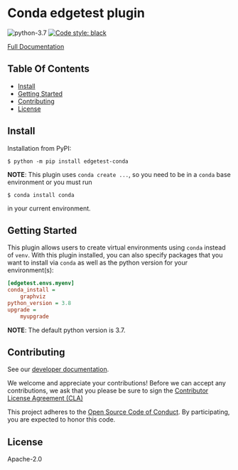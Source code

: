 # Conda edgetest plugin

![python-3.7](https://img.shields.io/badge/python-3.7-green.svg)
[![Code style: black](https://img.shields.io/badge/code%20style-black-000000.svg)](https://github.com/ambv/black)

[Full Documentation](https://capitalone.github.io/edgetest-conda/)

Table Of Contents
-----------------

- [Install](#install)
- [Getting Started](#getting-started)
- [Contributing](#contributing)
- [License](#license)

Install
-------

Installation from PyPI:

```console
$ python -m pip install edgetest-conda
```

**NOTE**: This plugin uses ``conda create ...``, so you need to be in a ``conda`` base environment
or you must run

```console
$ conda install conda
```

in your current environment.

Getting Started
---------------

This plugin allows users to create virtual environments using ``conda`` instead of ``venv``.
With this plugin installed, you can also specify packages that you want to install via ``conda``
as well as the python version for your environment(s):

```ini
[edgetest.envs.myenv]
conda_install =
    graphviz
python_version = 3.8
upgrade =
    myupgrade
```

**NOTE**: The default python version is 3.7.


Contributing
------------

See our [developer documentation](https://capitalone.github.io/edgetest-conda/developer.html).

We welcome and appreciate your contributions! Before we can accept any contributions, we ask that you please be sure to
sign the [Contributor License Agreement (CLA)](https://cla-assistant.io/capitalone/edgetest-conda)

This project adheres to the [Open Source Code of Conduct](https://developer.capitalone.com/resources/code-of-conduct/).
By participating, you are expected to honor this code.

License
-------

Apache-2.0
